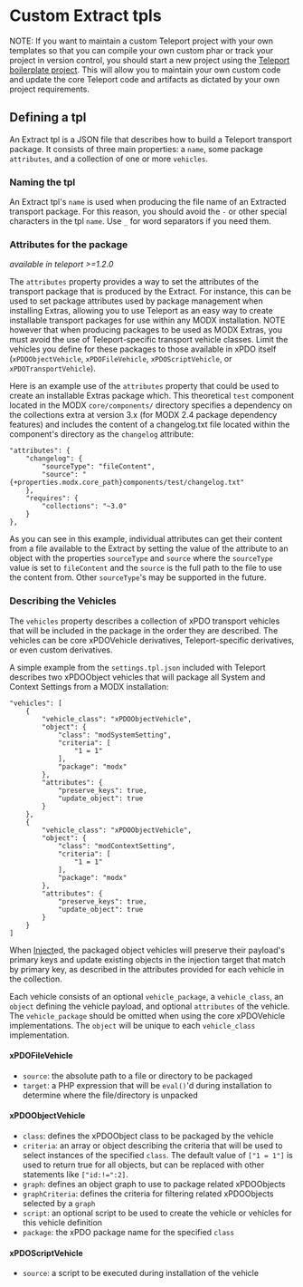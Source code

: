 # Custom Extract tpls

NOTE: If you want to maintain a custom Teleport project with your own templates so that you can compile your own custom phar or track your project in version control, you should start a new project using the [Teleport boilerplate project](https://github.com/modxcms/teleport-project). This will allow you to maintain your own custom code and update the core Teleport code and artifacts as dictated by your own project requirements.


## Defining a tpl

An Extract tpl is a JSON file that describes how to build a Teleport transport package. It consists of three main properties: a `name`, some package `attributes`, and a collection of one or more `vehicles`.

### Naming the tpl

An Extract tpl's `name` is used when producing the file name of an Extracted transport package. For this reason, you should avoid the `-` or other special characters in the tpl `name`. Use `_` for word separators if you need them.

### Attributes for the package

*available in teleport >=1.2.0*

The `attributes` property provides a way to set the attributes of the transport package that is produced by the Extract. For instance, this can be used to set package attributes used by package management when installing Extras, allowing you to use Teleport as an easy way to create installable transport packages for use within any MODX installation. NOTE however that when producing packages to be used as MODX Extras, you must avoid the use of Teleport-specific transport vehicle classes. Limit the vehicles you define for these packages to those available in xPDO itself (`xPDOObjectVehicle`, `xPDOFileVehicle`, `xPDOScriptVehicle`, or `xPDOTransportVehicle`).

Here is an example use of the `attributes` property that could be used to create an installable Extras package which. This theoretical `test` component located in the MODX `core/components/` directory specifies a dependency on the collections extra at version 3.x (for MODX 2.4 package dependency features) and includes the content of a changelog.txt file located within the component's directory as the `changelog` attribute:

    "attributes": {
        "changelog": {
            "sourceType": "fileContent",
            "source": "{+properties.modx.core_path}components/test/changelog.txt"
        },
        "requires": {
            "collections": "~3.0"
        }
    },

As you can see in this example, individual attributes can get their content from a file available to the Extract by setting the value of the attribute to an object with the properties `sourceType` and `source` where the `sourceType` value is set to `fileContent` and the `source` is the full path to the file to use the content from. Other `sourceType`'s may be supported in the future.

### Describing the Vehicles

The `vehicles` property describes a collection of xPDO transport vehicles that will be included in the package in the order they are described. The vehicles can be core xPDOVehicle derivatives, Teleport-specific derivatives, or even custom derivatives.

A simple example from the `settings.tpl.json` included with Teleport describes two xPDOObject vehicles that will package all System and Context Settings from a MODX installation:

    "vehicles": [
        {
            "vehicle_class": "xPDOObjectVehicle",
            "object": {
                "class": "modSystemSetting",
                "criteria": [
                    "1 = 1"
                ],
                "package": "modx"
            },
            "attributes": {
                "preserve_keys": true,
                "update_object": true
            }
        },
        {
            "vehicle_class": "xPDOObjectVehicle",
            "object": {
                "class": "modContextSetting",
                "criteria": [
                    "1 = 1"
                ],
                "package": "modx"
            },
            "attributes": {
                "preserve_keys": true,
                "update_object": true
            }
        }
    ]

When [Inject](../use/inject.md)ed, the packaged object vehicles will preserve their payload's primary keys and update existing objects in the injection target that match by primary key, as described in the attributes provided for each vehicle in the collection.

Each vehicle consists of an optional `vehicle_package`, a `vehicle_class`, an `object` defining the vehicle payload, and optional `attributes` of the vehicle. The `vehicle_package` should be omitted when using the core xPDOVehicle implementations. The `object` will be unique to each `vehicle_class` implementation.

#### xPDOFileVehicle

* `source`: the absolute path to a file or directory to be packaged
* `target`: a PHP expression that will be `eval()`'d during installation to determine where the file/directory is unpacked

#### xPDOObjectVehicle

* `class`: defines the xPDOObject class to be packaged by the vehicle
* `criteria`: an array or object describing the criteria that will be used to select instances of the specified `class`. The default value of `["1 = 1"]` is used to return true for all objects, but can be replaced with other statements like `["id:!=":2]`.
* `graph`: defines an object graph to use to package related xPDOObjects
* `graphCriteria`: defines the criteria for filtering related xPDOObjects selected by a `graph`
* `script`: an optional script to be used to create the vehicle or vehicles for this vehicle definition
* `package`: the xPDO package name for the specified `class`

#### xPDOScriptVehicle

* `source`: a script to be executed during installation of the vehicle

